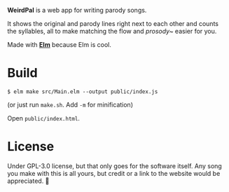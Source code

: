 **WeirdPal** is a web app for writing parody songs.

It shows the original and parody lines right next to each other and counts the syllables, all to make matching the flow and *prosody~* easier for you.

Made with **[Elm](https://elm-lang.org/)** because Elm is cool. 

# Build

    $ elm make src/Main.elm --output public/index.js

(or just run `make.sh`. Add `-m` for minification)

Open `public/index.html`.

# License
Under GPL-3.0 license, but that only goes for the software itself. Any song you make with this is all yours, but credit or a link to the website would be appreciated. 🙏
